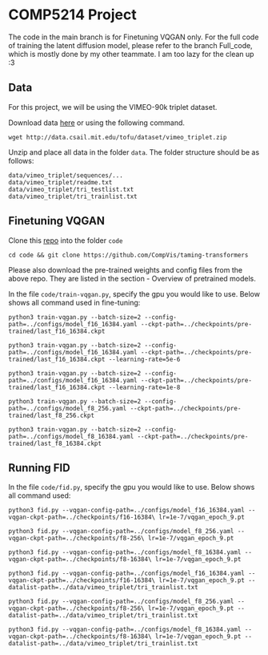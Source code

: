 # COMP5214 Project

The code in the main branch is for Finetuning VQGAN only. For the full code of training the latent diffusion model, please refer to the branch Full_code, which is mostly done by my other teammate. I am too lazy for the clean up :3

## Data
For this project, we will be using the VIMEO-90k triplet dataset.

Download data [here](http://toflow.csail.mit.edu/) or using the following command.
```
wget http://data.csail.mit.edu/tofu/dataset/vimeo_triplet.zip
```

Unzip and place all data in the folder `data`. The folder structure should be as follows:
```
data/vimeo_triplet/sequences/...
data/vimeo_triplet/readme.txt
data/vimeo_triplet/tri_testlist.txt
data/vimeo_triplet/tri_trainlist.txt
```

## Finetuning VQGAN
Clone this [repo](https://github.com/CompVis/taming-transformers) into the folder `code`
```
cd code && git clone https://github.com/CompVis/taming-transformers
```

Please also download the pre-trained weights and config files from the above repo. They are listed in the section - Overview of pretrained models.

In the file `code/train-vqgan.py`, specify the gpu you would like to use. Below shows all command used in fine-tuning:

```
python3 train-vqgan.py --batch-size=2 --config-path=../configs/model_f16_16384.yaml --ckpt-path=../checkpoints/pre-trained/last_f16_16384.ckpt

python3 train-vqgan.py --batch-size=2 --config-path=../configs/model_f16_16384.yaml --ckpt-path=../checkpoints/pre-trained/last_f16_16384.ckpt --learning-rate=5e-6

python3 train-vqgan.py --batch-size=2 --config-path=../configs/model_f16_16384.yaml --ckpt-path=../checkpoints/pre-trained/last_f16_16384.ckpt --learning-rate=1e-8

python3 train-vqgan.py --batch-size=2 --config-path=../configs/model_f8_256.yaml --ckpt-path=../checkpoints/pre-trained/last_f8_256.ckpt

python3 train-vqgan.py --batch-size=2 --config-path=../configs/model_f8_16384.yaml --ckpt-path=../checkpoints/pre-trained/last_f8_16384.ckpt
```

## Running FID
In the file `code/fid.py`, specify the gpu you would like to use. Below shows all command used:

```
python3 fid.py --vqgan-config-path=../configs/model_f16_16384.yaml --vqgan-ckpt-path=../checkpoints/f16-16384\ lr=1e-7/vqgan_epoch_9.pt

python3 fid.py --vqgan-config-path=../configs/model_f8_256.yaml --vqgan-ckpt-path=../checkpoints/f8-256\ lr=1e-7/vqgan_epoch_9.pt

python3 fid.py --vqgan-config-path=../configs/model_f8_16384.yaml --vqgan-ckpt-path=../checkpoints/f8-16384\ lr=1e-7/vqgan_epoch_9.pt

python3 fid.py --vqgan-config-path=../configs/model_f16_16384.yaml --vqgan-ckpt-path=../checkpoints/f16-16384\ lr=1e-7/vqgan_epoch_9.pt --datalist-path=../data/vimeo_triplet/tri_trainlist.txt

python3 fid.py --vqgan-config-path=../configs/model_f8_256.yaml --vqgan-ckpt-path=../checkpoints/f8-256\ lr=1e-7/vqgan_epoch_9.pt --datalist-path=../data/vimeo_triplet/tri_trainlist.txt

python3 fid.py --vqgan-config-path=../configs/model_f8_16384.yaml --vqgan-ckpt-path=../checkpoints/f8-16384\ lr=1e-7/vqgan_epoch_9.pt --datalist-path=../data/vimeo_triplet/tri_trainlist.txt
```
